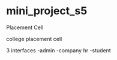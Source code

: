 # mini_project_s5
Placement Cell 

college placement cell

3 interfaces
-admin
-company hr
-student
